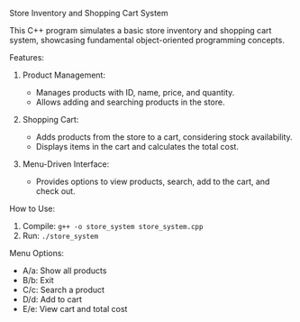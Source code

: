 Store Inventory and Shopping Cart System

This C++ program simulates a basic store inventory and shopping cart system, showcasing fundamental object-oriented programming concepts.

Features:
1. Product Management:
   - Manages products with ID, name, price, and quantity.
   - Allows adding and searching products in the store.

2. Shopping Cart:
   - Adds products from the store to a cart, considering stock availability.
   - Displays items in the cart and calculates the total cost.

3. Menu-Driven Interface:
   - Provides options to view products, search, add to the cart, and check out.

How to Use:
1. Compile: `g++ -o store_system store_system.cpp`
2. Run: `./store_system`

Menu Options:
   - A/a: Show all products
   - B/b: Exit
   - C/c: Search a product
   - D/d: Add to cart
   - E/e: View cart and total cost
